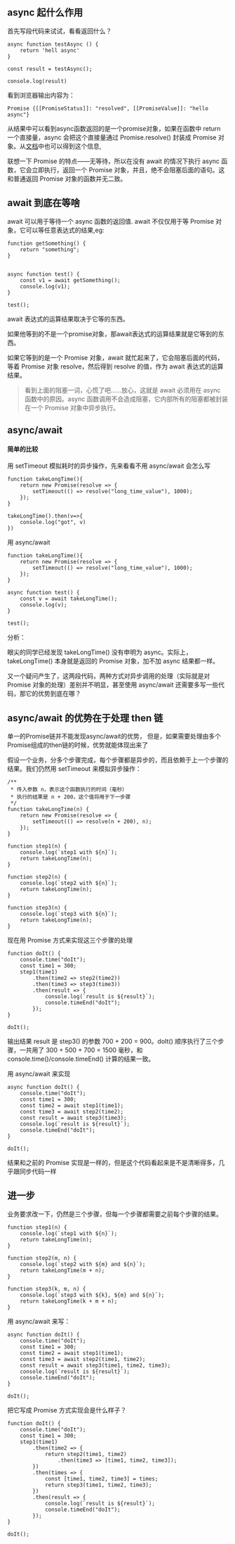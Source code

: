 async 起什么作用
------

首先写段代码来试试，看看返回什么？

	async function testAsync () {
		return 'hell async'
	}
	
	const result = testAsync();
	
	console.log(result)

看到浏览器输出内容为：

	Promise {[[PromiseStatus]]: "resolved", [[PromiseValue]]: "hello async"}

从结果中可以看到async函数返回的是一个promise对象，如果在函数中 return 一个直接量，async 会把这个直接量通过 Promise.resolve() 封装成 Promise 对象。从[文档](https://developer.mozilla.org/zh-CN/docs/Web/JavaScript/Reference/Statements/async_function)中也可以得到这个信息,

联想一下 Promise 的特点——无等待，所以在没有 await 的情况下执行 async 函数，它会立即执行，返回一个 Promise 对象，并且，绝不会阻塞后面的语句。这和普通返回 Promise 对象的函数并无二致。

await 到底在等啥
--------

await 可以用于等待一个 async 函数的返回值. await 不仅仅用于等 Promise 对象，它可以等任意表达式的结果,eg:

	function getSomething() {
	    return "something";
	}


	async function test() {
	    const v1 = await getSomething();
	    console.log(v1);
	}
	
	test();


await 表达式的运算结果取决于它等的东西。

如果他等到的不是一个promise对象，那await表达式的运算结果就是它等到的东西。

如果它等到的是一个 Promise 对象，await 就忙起来了，它会阻塞后面的代码，等着 Promise 对象 resolve，然后得到 resolve 的值，作为 await 表达式的运算结果。

> 看到上面的阻塞一词，心慌了吧……放心，这就是 await 必须用在 async 函数中的原因。async 函数调用不会造成阻塞，它内部所有的阻塞都被封装在一个 Promise 对象中异步执行。


async/await 
-----

#### 简单的比较

用 setTimeout 模拟耗时的异步操作，先来看看不用 async/await 会怎么写

	function takeLongTime(){
		return new Promise(resolve => {
	        setTimeout(() => resolve("long_time_value"), 1000);
	    });
	}
	
	takeLongTime().then(v=>{
		console.log("got", v)
	})

用 async/await 

	function takeLongTime(){
		return new Promise(resolve => {
	        setTimeout(() => resolve("long_time_value"), 1000);
	    });
	}

	async function test() {
	    const v = await takeLongTime();
	    console.log(v);
	}
	
	test();

分析： 

眼尖的同学已经发现 takeLongTime() 没有申明为 async。实际上，takeLongTime() 本身就是返回的 Promise 对象，加不加 async 结果都一样。


又一个疑问产生了，这两段代码，两种方式对异步调用的处理（实际就是对 Promise 对象的处理）差别并不明显，甚至使用 async/await 还需要多写一些代码，那它的优势到底在哪？


async/await 的优势在于处理 then 链
-------

单一的Promise链并不能发现async/await的优势， 但是，如果需要处理由多个Promise组成的then链的时候，优势就能体现出来了


假设一个业务，分多个步骤完成，每个步骤都是异步的，而且依赖于上一个步骤的结果。我们仍然用 setTimeout 来模拟异步操作：

	/**
	 * 传入参数 n，表示这个函数执行的时间（毫秒）
	 * 执行的结果是 n + 200，这个值将用于下一步骤
	 */
	function takeLongTime(n) {
	    return new Promise(resolve => {
	        setTimeout(() => resolve(n + 200), n);
	    });
	}
	
	function step1(n) {
	    console.log(`step1 with ${n}`);
	    return takeLongTime(n);
	}
	
	function step2(n) {
	    console.log(`step2 with ${n}`);
	    return takeLongTime(n);
	}
	
	function step3(n) {
	    console.log(`step3 with ${n}`);
	    return takeLongTime(n);
	}


现在用 Promise 方式来实现这三个步骤的处理


	function doIt() {
	    console.time("doIt");
	    const time1 = 300;
	    step1(time1)
	        .then(time2 => step2(time2))
	        .then(time3 => step3(time3))
	        .then(result => {
	            console.log(`result is ${result}`);
	            console.timeEnd("doIt");
	        });
	}
	
	doIt();

输出结果 result 是 step3() 的参数 700 + 200 = 900。doIt() 顺序执行了三个步骤，一共用了 300 + 500 + 700 = 1500 毫秒，和 console.time()/console.timeEnd() 计算的结果一致。


用 async/await 来实现

	async function doIt() {
	    console.time("doIt");
	    const time1 = 300;
	    const time2 = await step1(time1);
	    const time3 = await step2(time2);
	    const result = await step3(time3);
	    console.log(`result is ${result}`);
	    console.timeEnd("doIt");
	}
	
	doIt();

结果和之前的 Promise 实现是一样的，但是这个代码看起来是不是清晰得多，几乎跟同步代码一样


进一步
------

业务要求改一下，仍然是三个步骤，但每一个步骤都需要之前每个步骤的结果。


	function step1(n) {
	    console.log(`step1 with ${n}`);
	    return takeLongTime(n);
	}
	
	function step2(m, n) {
	    console.log(`step2 with ${m} and ${n}`);
	    return takeLongTime(m + n);
	}
	
	function step3(k, m, n) {
	    console.log(`step3 with ${k}, ${m} and ${n}`);
	    return takeLongTime(k + m + n);
	}

用 async/await 来写：

	async function doIt() {
	    console.time("doIt");
	    const time1 = 300;
	    const time2 = await step1(time1);
	    const time3 = await step2(time1, time2);
	    const result = await step3(time1, time2, time3);
	    console.log(`result is ${result}`);
	    console.timeEnd("doIt");
	}
	
	doIt();


把它写成 Promise 方式实现会是什么样子？


	function doIt() {
	    console.time("doIt");
	    const time1 = 300;
	    step1(time1)
	        .then(time2 => {
	            return step2(time1, time2)
	                .then(time3 => [time1, time2, time3]);
	        })
	        .then(times => {
	            const [time1, time2, time3] = times;
	            return step3(time1, time2, time3);
	        })
	        .then(result => {
	            console.log(`result is ${result}`);
	            console.timeEnd("doIt");
	        });
	}
	
	doIt();
